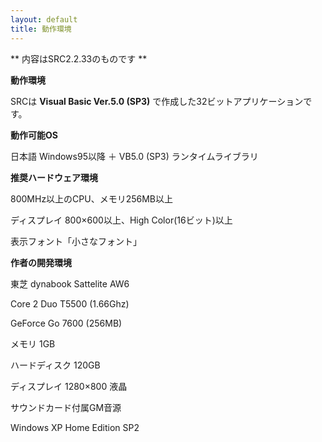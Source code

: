 ```yaml
---
layout: default
title: 動作環境
---
```

** 内容はSRC2.2.33のものです **

**動作環境**

SRCは **Visual Basic Ver.5.0 (SP3)** で作成した32ビットアプリケーションです。

**動作可能OS**

日本語 Windows95以降 ＋ VB5.0 (SP3) ランタイムライブラリ

**推奨ハードウェア環境**

800MHz以上のCPU、メモリ256MB以上

ディスプレイ 800×600以上、High Color(16ビット)以上

表示フォント「小さなフォント」

**作者の開発環境**

東芝 dynabook Sattelite AW6

Core 2 Duo T5500 (1.66Ghz)

GeForce Go 7600 (256MB)

メモリ 1GB

ハードディスク 120GB

ディスプレイ 1280×800 液晶

サウンドカード付属GM音源

Windows XP Home Edition SP2
